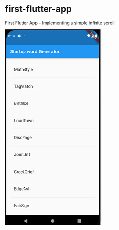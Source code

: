 # first-flutter-app
First Flutter App - Implementing a simple infinite scroll

![Image text](https://github.com/ManuelP84/first-flutter-app/blob/main/pictures/picture.PNG)